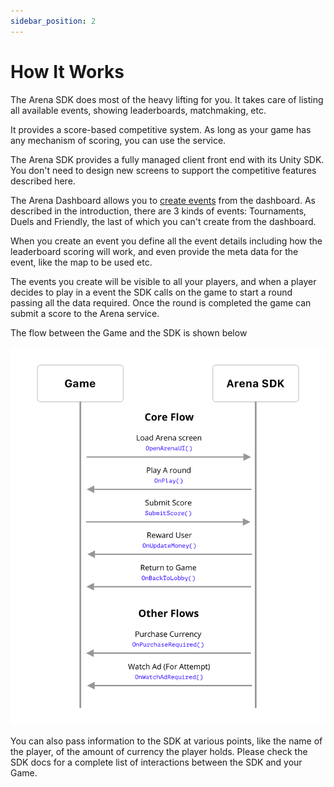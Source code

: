 ```yaml
---
sidebar_position: 2
---
```


# How It Works

The Arena SDK does most of the heavy lifting for you. It takes care of listing all available events, showing leaderboards, matchmaking, etc.
 
It provides a score-based competitive system. As long as your game has any mechanism of scoring, you can use the service. 

The Arena SDK provides a fully managed client front end with its Unity SDK. You don't need to design new screens to support the competitive features described here.

The Arena Dashboard allows you to [create events](../dashboard/creating-events) from the dashboard. As described in the introduction, there are 3 kinds of events: Tournaments, Duels and Friendly, the last of which you can't create from the dashboard. 

When you create an event you define all the event details including how the leaderboard scoring will work, and even provide the meta data for the event, like the map to be used etc. 

The events you create will be visible to all your players, and when a player decides to play in a event the SDK calls on the game to start a round passing all the data required. Once the round is completed the game can submit a score to the Arena service.

The flow between the Game and the SDK is shown below

![image](../../static/img/arena-flow.png)
 
You can also pass information to the SDK at various points, like the name of the player, of the amount of currency the player holds. Please check the SDK docs for a complete list of interactions between the SDK and your Game.